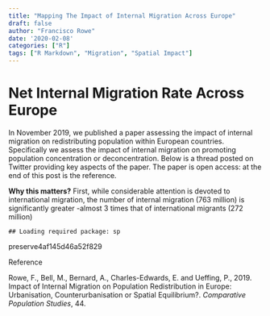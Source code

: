 ```yaml
---
title: "Mapping The Impact of Internal Migration Across Europe"
draft: false
author: "Francisco Rowe"
date: '2020-02-08'
categories: ["R"]
tags: ["R Markdown", "Migration", "Spatial Impact"]
---
```




# Net Internal Migration Rate Across Europe

In November 2019, we published a paper assessing the impact of internal migration on redistributing population within European countries. Specifically we assess the impact of internal migration on promoting population concentration or deconcentration. Below is a thread posted on Twitter providing key aspects of the paper. The paper is open access: at the end of this post is the reference.

**Why this matters?** First, while considerable attention is devoted to international migration, the number of internal migration (763 million) is significantly greater -almost 3 times that of international migrants (272 million)







```
## Loading required package: sp
```

preserve4af145d46a52f829

Reference

Rowe, F., Bell, M., Bernard, A., Charles-Edwards, E. and Ueffing, P., 2019. Impact of Internal Migration on Population Redistribution in Europe: Urbanisation, Counterurbanisation or Spatial Equilibrium?. *Comparative Population Studies*, 44.
